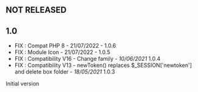 

## NOT RELEASED


## 1.0

- FIX : Compat PHP 8 - 21/07/2022 - 1.0.6
- FIX : Module Icon - 21/07/2022 - 1.0.5
- FIX : Compatibility V16 - Change family - *10/06/2021* 1.0.4
- FIX : Compatibility V13 - newToken() replaces $_SESSION['newtoken'] and delete box folder - *18/05/2021* 1.0.3

 Initial version


